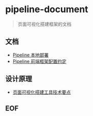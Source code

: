 # pipeline-document
> 页面可视化搭建框架的文档

## 文档

* [Pipeline 本地部署](https://github.com/page-pipepline/pipeline-document/wiki/Pipeline-%E6%9C%AC%E5%9C%B0%E9%83%A8%E7%BD%B2)
* [Pipeline 前端框架配置约定](https://github.com/page-pipepline/pipeline-document/wiki/%E5%89%8D%E7%AB%AF%E6%A1%86%E6%9E%B6%E9%85%8D%E7%BD%AE%E7%BA%A6%E5%AE%9A)

## 设计原理
* [页面可视化搭建工具技术要点](https://github.com/page-pipepline/pipeline-document/wiki/%E9%A1%B5%E9%9D%A2%E5%8F%AF%E8%A7%86%E5%8C%96%E6%90%AD%E5%BB%BA%E5%B7%A5%E5%85%B7%E6%8A%80%E6%9C%AF%E8%A6%81%E7%82%B9)

## EOF
